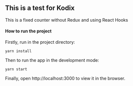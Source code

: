 ## This is a test for Kodix

This is a fixed counter without Redux and using React Hooks 

#### How to run the project

Firstly, run in the project directory:

`yarn install`

Then to run the app in the development mode:

`yarn start`

Finally, open http://localhost:3000 to view it in the browser.
